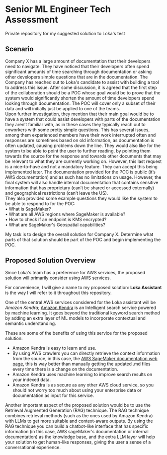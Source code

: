# Senior ML Engineer Tech Assessment
Private repository for my suggested solution to Loka's test

## Scenario
Company X has a large amount of documentation that their developers need to navigate. They have
noticed that their developers often spend significant amounts of time searching through documentation
or asking other developers simple questions that are in the documentation. The Company has reached
out to Loka's candidate to assist with building a tool to address this issue.
After some discussion, it is agreed that the first step of the collaboration should be a POC whose
goal would be to prove that the system would significantly shorten the amount of time developers spend
looking through documentation. The POC will cover only a subset of their data and will initially just be
applied to one of the teams.  
Upon further investigation, they mention that their main goal would be to have a system that could
assist developers with parts of the documentation they aren’t familiar with, as in these cases they typically
reach out to coworkers with some pretty simple questions. This has several issues, among them experienced
members have their work interrupted often and responses are sometimes based on old information, as
documentation is often updated, causing problems down the line. They would also like for the system to
be able to point the user to further reading, by pointing them towards the source for the response and
towards other documents that may be relevant to what they are currently working on. However, this last
request is a nice-to-have and not a mandatory feature. They can accept this being implemented later.
The documentation provided for the POC is public (it’s AWS documentation) and as such has no limitations on usage.
However, the final system will also handle internal documentation that contains sensitive
information that has proprietary (can’t be shared or accessed externally) and geographical restrictions
(can’t leave the US).  
They also provided some example questions they would like the system to be able to respond to for
the POC:  
• What is SageMaker?  
• What are all AWS regions where SageMaker is available?  
• How to check if an endpoint is KMS encrypted?  
• What are SageMaker's Geospatial capabilities?  

My task is to design the overall solution for Company X. Determine what parts of that solution
should be part of the POC and begin implementing the POC.  

## Proposed Solution Overview 
Since Loka's team has a preference for AWS services, the proposed solution will primarily consider 
using AWS services.  

For convenience, I will give a name to my proposed solution: **Loka Assistant** is the way I will refer 
to it throughout this repository.  

One of the central AWS services considered for the Loka assistant will be *Amazon Kendra*; [Amazon Kendra](https://aws.amazon.com/kendra/features/#product-features#kendra-features#intelligent-search) is 
an Intelligent search service powered by machine learning. It goes beyond the traditional keyword search method
by adding an extra layer of ML models to incorporate contextual and semantic understanding.  


These are some of the benefits of using this service for the proposed solution:  
* Amazon Kendra is easy to learn and use.
* By using AWS crawlers you can directly retrieve the context information from the source, in this case,
  the [AWS SageMaker documentation web page](https://docs.aws.amazon.com/sagemaker/),
  this is way better than manually getting the updated .md files every time there is a change on the documentation.
* Amazon Kendra uses machine learning to improve search results on your indexed data.
* Amazon Kendra is as secure as any other AWS cloud service, so you should not worry too much about
  using your enterprise data or documentation as input for this service.  

Another important aspect of the proposed solution would be to use the Retrieval Augmented Generation (RAG)
technique. The RAG technique combines retrieval methods (such as the ones used by Amazon Kendra) with LLMs
to get more suitable and context-aware outputs. By using the RAG technique you can build a chatbot-like interface 
that has specific information (in this case, AWS sageMaker's documentation or internal documentation) as the knowledge 
base, and the extra LLM layer will help your solution to get human-like responses, giving the user a sense 
of a conversational experience.  



  

